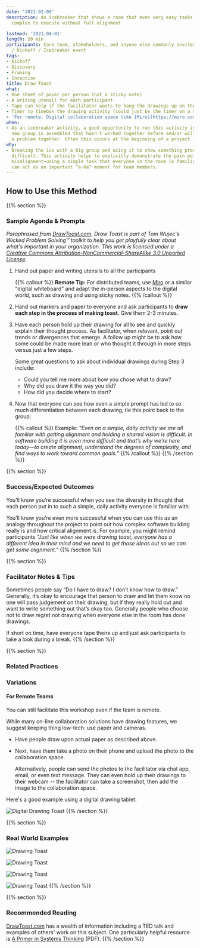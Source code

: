 ```yaml
---
date: '2021-02-09'
description: An icebreaker that shows a room that even very easy tasks can be exceedingly
  complex to execute without full alignment

lastmod: '2021-04-01'
length: 20 min
participants: Core team, stakeholders, and anyone else commonly invited to an Inception
  / Kickoff / Icebreaker event
tags:
- Kickoff
- Discovery
- Framing
- Inception
title: Draw Toast
what:
- One sheet of paper per person (not a sticky note)
- A writing utensil for each participant
- Tape can help if the facilitator wants to hang the drawings up on the wall
- Timer to timebox the drawing activity (could just be the timer on a smartphone)
- 'For remote: Digital collaboration space like [Miro](https://miro.com/)'
when:
- As an icebreaker activity, a good opportunity to run this activity is whenever a
  new group is assembled that hasn't worked together before and/or will be tackling
  a problem together. Often this occurs at the beginning of a project for Kickoff/Inception.
why:
- Breaking the ice with a big group and using it to show something productive is often
  difficult. This activity helps to explicitly demonstrate the pain points around
  misalignment—using a simple task that everyone in the room is familiar with—and
  can act as an important “a-ha” moment for team members.
---
```


## How to Use this Method

{{% section %}}
### Sample Agenda & Prompts
*Paraphrased from <a href="http://www.drawtoast.com/" target="_blank">DrawToast.com</a>. Draw Toast is part of Tom Wujec's Wicked Problem Solving™ toolkit to help you get playfully clear about what's important in your organization. This work is licensed under a <a href="https://creativecommons.org/licenses/by-nc-sa/3.0/deed.en_US" target="_blank">Creative Commons Attribution-NonCommercial-ShareAlike 3.0 Unported License</a>.*

1. Hand out paper and writing utensils to all the participants

   {{% callout %}}
   **Remote Tip:** For distributed teams, use [Miro](https://miro.com/) or a similar "digital whiteboard" and adapt the in-person aspects to the digital world, such as drawing and using sticky notes.
   {{% /callout %}}

1. Hand out markers and paper to everyone and ask participants to **draw each step in the process of making toast**. Give them 2-3 minutes.

1. Have each person hold up their drawing for all to see and quickly explain their thought process. As facilitator, when relevant, point out trends or divergences that emerge. A follow up might be to ask how some could be made more lean or who thought it through in more steps versus just a few steps.

   Some great questions to ask about individual drawings during Step 3 include:
   - Could you tell me more about how you chose what to draw?
   - Why did you draw it the way you did?
   - How did you decide where to start?

1. Now that everyone can see how even a simple prompt has led to so much differentiation between each drawing, tie this point back to the group:

   {{% callout %}}
   Example: *"Even on a simple, daily activity we are all familiar with getting alignment and holding a shared vision is difficult. In software building it is even more difficult and that’s why we’re here today—to create alignment, understand the degrees of complexity, and find ways to work toward common goals."*
   {{% /callout %}}
{{% /section %}}

{{% section %}}
### Success/Expected Outcomes
You’ll know you’re successful when you see the diversity in thought that each person put in to such a simple, daily activity everyone is familiar with.

You’ll know you’re even more successful when you can use this as an analogy throughout the project to point out how complex software building really is and how critical alignment is. For example, you might remind participants *"Just like when we were drawing toast, everyone has a different idea in their mind and we need to get those ideas out so we can get some alignment."*
{{% /section %}}

{{% section %}}
### Facilitator Notes & Tips
Sometimes people say “Do I have to draw? I don’t know how to draw.” Generally, it’s okay to encourage that person to draw and let them know no one will pass judgement on their drawing, but if they really hold out and want to write something out that’s okay too. Generally people who choose not to draw regret not drawing when everyone else in the room has done drawings.

If short on time, have everyone tape theirs up and just ask participants to take a look during a break.
{{% /section %}}


{{% section %}}
### Related Practices

### Variations

#### For Remote Teams
You can still facilitate this workshop even if the team is remote. 

While many on-line collaboration solutions have drawing features, we suggest keeping thing low-tech: use paper and cameras. 

- Have people draw upon actual paper as described above.
- Next, have them take a photo on their phone and upload the photo to the collaboration space.
   
   Alternatively, people can send the photos to the facilitator via chat app, email, or even text message. They can even hold up their drawings to their webcam -- the facilitator can take a screenshot, then add the image to the collaboration space.

Here's a good example using a digital drawing tablet:

![Digital Drawing Toast](images/example-6.jpg)
{{% /section %}}

{{% section %}}
### Real World Examples

![Drawing Toast](images/example-5.jpg)

![Drawing Toast](images/example-3.jpg)

![Drawing Toast](images/example-4.jpg)

![Drawing Toast](images/example-1.jpg)
{{% /section %}}

{{% section %}}

### Recommended Reading

<a href="http://www.drawtoast.com/" target="_blank">DrawToast.com</a> has a wealth of information including a TED talk and examples of others' work on this subject. One particularly helpful resource is <a href="http://www.drawtoast.com/downloads/DrawToast%20Systems%20Thinking%20Guide.pdf" target="_blank">A Primer in Systems Thinking</a> (PDF).
{{% /section %}}